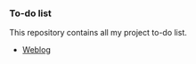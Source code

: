 ### To-do list

This repository contains all my project to-do list.

* [Weblog](https://github.com/sound-recordist/to-do/blob/main/soundrecordist.md)
